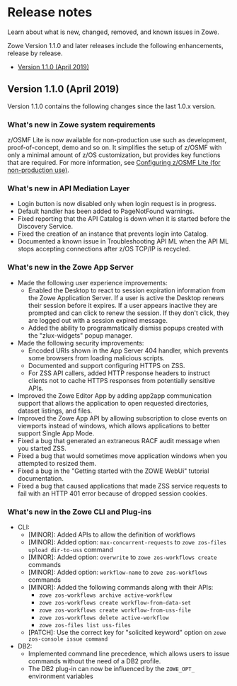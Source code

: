 # Release notes

Learn about what is new, changed, removed, and known issues in Zowe. 

Zowe Version 1.1.0 and later releases include the following enhancements, release by release.

- [Version 1.1.0 (April 2019)](#version-1-1-0-april-2019)

## Version 1.1.0 (April 2019)

Version 1.1.0 contains the following changes since the last 1.0.x version.

### What's new in Zowe system requirements
z/OSMF Lite is now available for non-production use such as development, proof-of-concept, demo and so on. It simplifies the setup of z/OSMF with only a minimal amount of z/OS customization, but provides key functions that are required. For more information, see [Configuring z/OSMF Lite (for non-production use)](../user-guide/systemrequirements-zosmf-lite.md).

### What's new in API Mediation Layer
- Login button is now disabled only when login request is in progress.
- Default handler has been added to PageNotFound warnings.
- Fixed reporting that the API Catalog is down when it is started before the Discovery Service.
- Fixed the creation of an instance that prevents login into Catalog.
- Documented a known issue in Troubleshooting API ML when the API ML stops accepting connections after z/OS TCP/IP is recycled.

### What's new in the Zowe App Server
- Made the following user experience improvements:
  - Enabled the Desktop to react to session expiration information from the Zowe Application Server. If a user is active the Desktop renews their session before it expires. If a user appears inactive they are prompted  and can click to renew the session. If they don't click, they are logged out with a session expired message.
  - Added the ability to programmatically dismiss popups created with the "zlux-widgets" popup manager.
- Made the following security improvements:
  - Encoded URIs shown in the App Server 404 handler, which prevents  some browsers from loading malicious scripts.
  - Documented and support configuring HTTPS on ZSS.
  - For ZSS API callers, added HTTP response headers to instruct clients not to cache HTTPS responses from potentially sensitive APIs.
- Improved the Zowe Editor App by adding app2app communication support that allows the application to open requested directories, dataset listings, and files.
- Improved the Zowe App API by allowing subscription to close events on viewports instead of windows, which allows applications to better support Single App Mode.
- Fixed a bug that generated an extraneous RACF audit message when you started ZSS.
- Fixed a bug that would sometimes move application windows when you attempted to resized them.
- Fixed a bug in the "Getting started with the ZOWE WebUi" tutorial documentation.
- Fixed a bug that caused applications that made ZSS service requests to fail with an HTTP 401 error because of dropped session cookies.

### What's new in the Zowe CLI and Plug-ins
- CLI:
  - [MINOR]: Added APIs to allow the definition of workflows
  - [MINOR]: Added option: `max-concurrent-requests` to `zowe zos-files upload dir-to-uss` command
  - [MINOR]: Added option: `overwrite` to `zowe zos-workflows create` commands
  - [MINOR]: Added option: `workflow-name` to `zowe zos-workflows` commands
  - [MINOR]: Added the following commands along with their APIs:
    - `zowe zos-workflows archive active-workflow`
    - `zowe zos-workflows create workflow-from-data-set`
    - `zowe zos-workflows create workflow-from-uss-file`
    - `zowe zos-workflows delete active-workflow`
    - `zowe zos-files list uss-files`
  - [PATCH]: Use the correct key for "solicited keyword" option on `zowe zos-console issue command`
- DB2:
  - Implemented command line precedence, which allows users to issue commands without the need of a DB2 profile.
  - The DB2 plug-in can now be influenced by the `ZOWE_OPT_` environment variables
